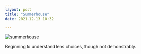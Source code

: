 ```yaml
---
layout: post
title: "Summerhouse"
date: 2021-12-13 10:32

---
```

![summerhouse](/images/fragments/summerhouse.jpg)

Beginning to understand lens choices, though not demonstrably.
